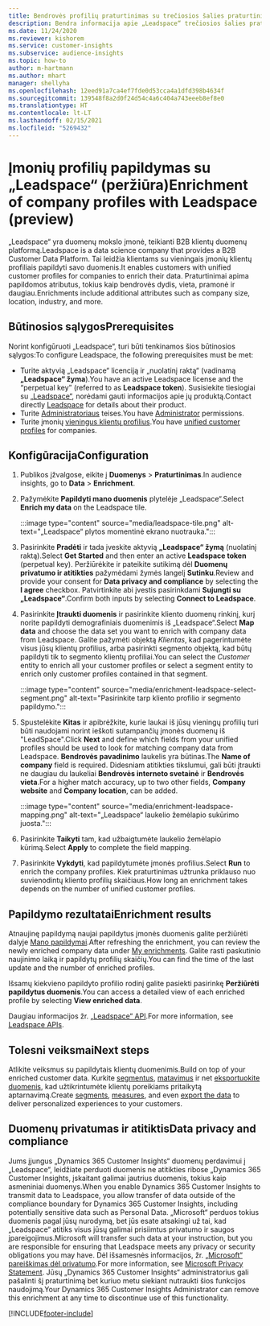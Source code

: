 ```yaml
---
title: Bendrovės profilių praturtinimas su trečiosios šalies praturtinimo „Leadspace“
description: Bendra informacija apie „Leadspace“ trečiosios šalies praturtinimą.
ms.date: 11/24/2020
ms.reviewer: kishorem
ms.service: customer-insights
ms.subservice: audience-insights
ms.topic: how-to
author: m-hartmann
ms.author: mhart
manager: shellyha
ms.openlocfilehash: 12eed91a7ca4ef7fde0d53cca4a1dfd398b4634f
ms.sourcegitcommit: 139548f8a2d0f24d54c4a6c404a743eeeb8ef8e0
ms.translationtype: HT
ms.contentlocale: lt-LT
ms.lasthandoff: 02/15/2021
ms.locfileid: "5269432"
---
```

# <a name="enrichment-of-company-profiles-with-leadspace-preview"></a><span data-ttu-id="778dd-103">Įmonių profilių papildymas su „Leadspace“ (peržiūra)</span><span class="sxs-lookup"><span data-stu-id="778dd-103">Enrichment of company profiles with Leadspace (preview)</span></span>

<span data-ttu-id="778dd-104">„Leadspace“ yra duomenų mokslo įmonė, teikianti B2B klientų duomenų platformą.</span><span class="sxs-lookup"><span data-stu-id="778dd-104">Leadspace is a data science company that provides a B2B Customer Data Platform.</span></span> <span data-ttu-id="778dd-105">Tai leidžia klientams su vieningais įmonių klientų profiliais papildyti savo duomenis.</span><span class="sxs-lookup"><span data-stu-id="778dd-105">It enables customers with unified customer profiles for companies to enrich their data.</span></span> <span data-ttu-id="778dd-106">Praturtinimai apima papildomos atributus, tokius kaip bendrovės dydis, vieta, pramonė ir daugiau.</span><span class="sxs-lookup"><span data-stu-id="778dd-106">Enrichments include additional attributes such as company size, location, industry, and more.</span></span>

## <a name="prerequisites"></a><span data-ttu-id="778dd-107">Būtinosios sąlygos</span><span class="sxs-lookup"><span data-stu-id="778dd-107">Prerequisites</span></span>

<span data-ttu-id="778dd-108">Norint konfigūruoti „Leadspace“, turi būti tenkinamos šios būtinosios sąlygos:</span><span class="sxs-lookup"><span data-stu-id="778dd-108">To configure Leadspace, the following prerequisites must be met:</span></span>

- <span data-ttu-id="778dd-109">Turite aktyvią „Leadspace“ licenciją ir „nuolatinį raktą“ (vadinamą **„Leadspace“ žyma**).</span><span class="sxs-lookup"><span data-stu-id="778dd-109">You have an active Leadspace license and the “perpetual key” (referred to as **Leadspace token**).</span></span> <span data-ttu-id="778dd-110">Susisiekite tiesiogiai su [„Leadspace“](https://www.leadspace.com/products/leadspace-on-demand/), norėdami gauti informacijos apie jų produktą.</span><span class="sxs-lookup"><span data-stu-id="778dd-110">Contact directly [Leadspace](https://www.leadspace.com/products/leadspace-on-demand/) for details about their product.</span></span>
- <span data-ttu-id="778dd-111">Turite [Administratoriaus](permissions.md#administrator) teises.</span><span class="sxs-lookup"><span data-stu-id="778dd-111">You have [Administrator](permissions.md#administrator) permissions.</span></span>
- <span data-ttu-id="778dd-112">Turite įmonių [vieningus klientų profilius](customer-profiles.md).</span><span class="sxs-lookup"><span data-stu-id="778dd-112">You have [unified customer profiles](customer-profiles.md) for companies.</span></span>

## <a name="configuration"></a><span data-ttu-id="778dd-113">Konfigūracija</span><span class="sxs-lookup"><span data-stu-id="778dd-113">Configuration</span></span>

1. <span data-ttu-id="778dd-114">Publikos įžvalgose, eikite į **Duomenys** > **Praturtinimas**.</span><span class="sxs-lookup"><span data-stu-id="778dd-114">In audience insights, go to **Data** > **Enrichment**.</span></span>

1. <span data-ttu-id="778dd-115">Pažymėkite **Papildyti mano duomenis** plytelėje „Leadspace“.</span><span class="sxs-lookup"><span data-stu-id="778dd-115">Select **Enrich my data** on the Leadspace tile.</span></span>

   :::image type="content" source="media/leadspace-tile.png" alt-text="„Leadspace“ plytos momentinė ekrano nuotrauka.":::

1. <span data-ttu-id="778dd-117">Pasirinkite **Pradėti** ir tada įveskite aktyvią **„Leadspace“ žymą** (nuolatinį raktą).</span><span class="sxs-lookup"><span data-stu-id="778dd-117">Select **Get Started** and then enter an active **Leadspace token** (perpetual key).</span></span> <span data-ttu-id="778dd-118">Peržiūrėkite ir pateikite sutikimą dėl **Duomenų privatumo ir atitikties** pažymėdami žymės langelį **Sutinku**.</span><span class="sxs-lookup"><span data-stu-id="778dd-118">Review and provide your consent for **Data privacy and compliance** by selecting the **I agree** checkbox.</span></span> <span data-ttu-id="778dd-119">Patvirtinkite abi įvestis pasirinkdami **Sujungti su „Leadspace“**.</span><span class="sxs-lookup"><span data-stu-id="778dd-119">Confirm both inputs by selecting **Connect to Leadspace**.</span></span>

1. <span data-ttu-id="778dd-120">Pasirinkite **Įtraukti duomenis** ir pasirinkite kliento duomenų rinkinį, kurį norite papildyti demografiniais duomenimis iš „Leadspace“.</span><span class="sxs-lookup"><span data-stu-id="778dd-120">Select **Map data** and choose the data set you want to enrich with company data from Leadspace.</span></span> <span data-ttu-id="778dd-121">Galite pažymėti objektą *Klientas*, kad pagerintumėte visus jūsų klientų profilius, arba pasirinkti segmento objektą, kad būtų papildyti tik to segmento klientų profiliai.</span><span class="sxs-lookup"><span data-stu-id="778dd-121">You can select the *Customer* entity to enrich all your customer profiles or select a segment entity to enrich only customer profiles contained in that segment.</span></span>

   :::image type="content" source="media/enrichment-leadspace-select-segment.png" alt-text="Pasirinkite tarp kliento profilio ir segmento papildymo.":::

1. <span data-ttu-id="778dd-123">Spustelėkite **Kitas** ir apibrėžkite, kurie laukai iš jūsų vieningų profilių turi būti naudojami norint ieškoti sutampančių įmonės duomenų iš "LeadSpace".</span><span class="sxs-lookup"><span data-stu-id="778dd-123">Click **Next** and define which fields from your unified profiles should be used to look for matching company data from Leadspace.</span></span> <span data-ttu-id="778dd-124">**Bendrovės pavadinimo** laukelis yra būtinas.</span><span class="sxs-lookup"><span data-stu-id="778dd-124">The **Name of company** field is required.</span></span> <span data-ttu-id="778dd-125">Didesniam atitikties tikslumui, gali būti įtraukti ne daugiau du laukeliai **Bendrovės interneto svetainė** ir **Bendrovės vieta**.</span><span class="sxs-lookup"><span data-stu-id="778dd-125">For a higher match accuracy, up to two other fields, **Company website** and **Company location**, can be added.</span></span>

   :::image type="content" source="media/enrichment-leadspace-mapping.png" alt-text="„Leadspace“ laukelio žemėlapio sukūrimo juosta.":::
   
1. <span data-ttu-id="778dd-127">Pasirinkite **Taikyti** tam, kad užbaigtumėte laukelio žemėlapio kūrimą.</span><span class="sxs-lookup"><span data-stu-id="778dd-127">Select **Apply** to complete the field mapping.</span></span>

1. <span data-ttu-id="778dd-128">Pasirinkite **Vykdyti**, kad papildytumėte įmonės profilius.</span><span class="sxs-lookup"><span data-stu-id="778dd-128">Select **Run** to enrich the company profiles.</span></span> <span data-ttu-id="778dd-129">Kiek praturtinimas užtrunka priklauso nuo suvienodintų kliento profilių skaičiaus.</span><span class="sxs-lookup"><span data-stu-id="778dd-129">How long an enrichment takes depends on the number of unified customer profiles.</span></span>

## <a name="enrichment-results"></a><span data-ttu-id="778dd-130">Papildymo rezultatai</span><span class="sxs-lookup"><span data-stu-id="778dd-130">Enrichment results</span></span>

<span data-ttu-id="778dd-131">Atnaujinę papildymą naujai papildytus įmonės duomenis galite peržiūrėti dalyje [Mano papildymai](enrichment-hub.md).</span><span class="sxs-lookup"><span data-stu-id="778dd-131">After refreshing the enrichment, you can review the newly enriched company data under [My enrichments](enrichment-hub.md).</span></span> <span data-ttu-id="778dd-132">Galite rasti paskutinio naujinimo laiką ir papildytų profilių skaičių.</span><span class="sxs-lookup"><span data-stu-id="778dd-132">You can find the time of the last update and the number of enriched profiles.</span></span>

<span data-ttu-id="778dd-133">Išsamų kiekvieno papildyto profilio rodinį galite pasiekti pasirinkę **Peržiūrėti papildytus duomenis**.</span><span class="sxs-lookup"><span data-stu-id="778dd-133">You can access a detailed view of each enriched profile by selecting **View enriched data**.</span></span>

<span data-ttu-id="778dd-134">Daugiau informacijos žr. [„Leadspace“ API](https://support.leadspace.com/hc/en-us/sections/201997649-API).</span><span class="sxs-lookup"><span data-stu-id="778dd-134">For more information, see [Leadspace APIs](https://support.leadspace.com/hc/en-us/sections/201997649-API).</span></span>

## <a name="next-steps"></a><span data-ttu-id="778dd-135">Tolesni veiksmai</span><span class="sxs-lookup"><span data-stu-id="778dd-135">Next steps</span></span>

<span data-ttu-id="778dd-136">Atlikite veiksmus su papildytais klientų duomenimis.</span><span class="sxs-lookup"><span data-stu-id="778dd-136">Build on top of your enriched customer data.</span></span> <span data-ttu-id="778dd-137">Kurkite [segmentus](segments.md), [matavimus](measures.md) ir net [eksportuokite duomenis](export-destinations.md), kad užtikrintumėte klientų poreikiams pritaikytą aptarnavimą.</span><span class="sxs-lookup"><span data-stu-id="778dd-137">Create [segments](segments.md), [measures](measures.md), and even [export the data](export-destinations.md) to deliver personalized experiences to your customers.</span></span>

## <a name="data-privacy-and-compliance"></a><span data-ttu-id="778dd-138">Duomenų privatumas ir atitiktis</span><span class="sxs-lookup"><span data-stu-id="778dd-138">Data privacy and compliance</span></span>

<span data-ttu-id="778dd-139">Jums įjungus „Dynamics 365 Customer Insights“ duomenų perdavimui į „Leadspace“, leidžiate perduoti duomenis ne atitikties ribose „Dynamics 365 Customer Insights, įskaitant galimai jautrius duomenis, tokius kaip asmeniniai duomenys.</span><span class="sxs-lookup"><span data-stu-id="778dd-139">When you enable Dynamics 365 Customer Insights to transmit data to Leadspace, you allow transfer of data outside of the compliance boundary for Dynamics 365 Customer Insights, including potentially sensitive data such as Personal Data.</span></span> <span data-ttu-id="778dd-140">„Microsoft“ perduos tokius duomenis pagal jūsų nurodymą, bet jūs esate atsakingi už tai, kad „Leadspace“ atitiks visus jūsų galimai prisiimtus privatumo ir saugos įpareigojimus.</span><span class="sxs-lookup"><span data-stu-id="778dd-140">Microsoft will transfer such data at your instruction, but you are responsible for ensuring that Leadspace meets any privacy or security obligations you may have.</span></span> <span data-ttu-id="778dd-141">Dėl išsamesnės informacijos, žr. [„Microsoft“ pareiškimas dėl privatumo](https://go.microsoft.com/fwlink/?linkid=396732).</span><span class="sxs-lookup"><span data-stu-id="778dd-141">For more information, see [Microsoft Privacy Statement](https://go.microsoft.com/fwlink/?linkid=396732).</span></span>
<span data-ttu-id="778dd-142">Jūsų „Dynamics 365 Customer Insights“ administratorius gali pašalinti šį praturtinimą bet kuriuo metu siekiant nutraukti šios funkcijos naudojimą.</span><span class="sxs-lookup"><span data-stu-id="778dd-142">Your Dynamics 365 Customer Insights Administrator can remove this enrichment at any time to discontinue use of this functionality.</span></span>


[!INCLUDE[footer-include](../includes/footer-banner.md)]